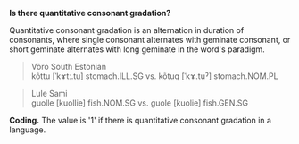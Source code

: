 **Is there quantitative consonant gradation?**

Quantitative consonant gradation is an alternation in duration of consonants, where single consonant alternates with geminate consonant, or short geminate alternates with long geminate in the word's paradigm.

>Võro South Estonian<br/>
>kõttu [ˈkɤtː.tu] stomach.ILL.SG vs. kõtuq [ˈkɤ.tuˀ] stomach.NOM.PL

>Lule Sami<br/>
>guolle [kuollie] fish.NOM.SG vs. guole [kuolie] fish.GEN.SG

**Coding.** The value is '1' if there is quantitative consonant gradation in a language.
